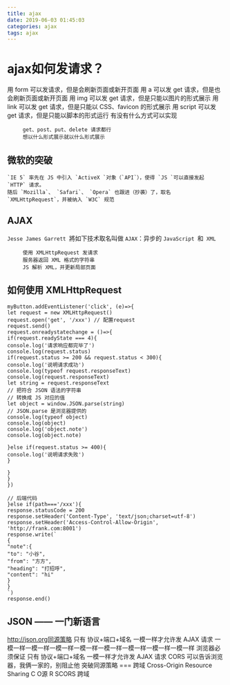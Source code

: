 ```yaml
---
title: ajax
date: 2019-06-03 01:45:03
categories: ajax
tags: ajax
---
```

# ajax如何发请求？

用 form 可以发请求，但是会刷新页面或新开页面
用 a 可以发 get 请求，但是也会刷新页面或新开页面
用 img 可以发 get 请求，但是只能以图片的形式展示
用 link 可以发 get 请求，但是只能以 CSS、favicon 的形式展示
用 script 可以发 get 请求，但是只能以脚本的形式运行
有没有什么方式可以实现
```
	 get、post、put、delete 请求都行
	 想以什么形式展示就以什么形式展示
```

## 微软的突破
```
`IE 5` 率先在 JS 中引入 `ActiveX `对象（`API`），使得 `JS `可以直接发起 `HTTP` 请求。
随后 `Mozilla`、 `Safari`、 `Opera` 也跟进（抄袭）了，取名 `XMLHttpRequest`，并被纳入 `W3C` 规范
```
## AJAX
`Jesse James Garrett `將如下技术取名叫做 `AJAX`：异步的 `JavaScript `和` XML`
```
	 使用 XMLHttpRequest 发请求
	 服务器返回 XML 格式的字符串
	 JS 解析 XML，并更新局部页面
```

## 如何使用 XMLHttpRequest
```
myButton.addEventListener('click', (e)=>{
let request = new XMLHttpRequest()
request.open('get', '/xxx') // 配置request
request.send()
request.onreadystatechange = ()=>{
if(request.readyState === 4){
console.log('请求响应都完毕了')
console.log(request.status)
if(request.status >= 200 && request.status < 300){
console.log('说明请求成功')
console.log(typeof request.responseText)
console.log(request.responseText)
let string = request.responseText
// 把符合 JSON 语法的字符串
// 转换成 JS 对应的值
let object = window.JSON.parse(string)
// JSON.parse 是浏览器提供的
console.log(typeof object)
console.log(object)
console.log('object.note')
console.log(object.note)

}else if(request.status >= 400){
console.log('说明请求失败')
}

}
}
})

// 后端代码
}else if(path==='/xxx'){
response.statusCode = 200
response.setHeader('Content-Type', 'text/json;charset=utf-8')
response.setHeader('Access-Control-Allow-Origin', 'http://frank.com:8001')
response.write(`
{
"note":{
"to": "小谷",
"from": "方方",
"heading": "打招呼",
"content": "hi"
}
}
`)
response.end()
```
## JSON —— 一门新语言
http://json.org同源策略
只有 协议+端口+域名 一模一样才允许发 AJAX 请求
一模一样一模一样一模一样一模一样一模一样一模一样一模一样一模一样
浏览器必须保证
只有 协议+端口+域名 一模一样才允许发 AJAX 请求
CORS 可以告诉浏览器，我俩一家的，别阻止他
突破同源策略 === 跨域
Cross-Origin Resource Sharing
C O源 R SCORS 跨域